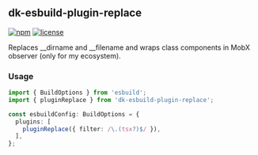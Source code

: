 ## dk-esbuild-plugin-replace

[![npm](https://img.shields.io/npm/v/dk-esbuild-plugin-replace)](https://www.npmjs.com/package/dk-esbuild-plugin-replace)
[![license](https://img.shields.io/npm/l/dk-esbuild-plugin-replace)](https://github.com/dkazakov8/esbuild-plugins/tree/master/packages/esbuild-plugin-replace)

Replaces __dirname and __filename and wraps class components in MobX observer (only for my ecosystem).

### Usage

```typescript
import { BuildOptions } from 'esbuild';
import { pluginReplace } from 'dk-esbuild-plugin-replace';

const esbuildConfig: BuildOptions = {
  plugins: [
    pluginReplace({ filter: /\.(tsx?)$/ }),
  ],
};
```
